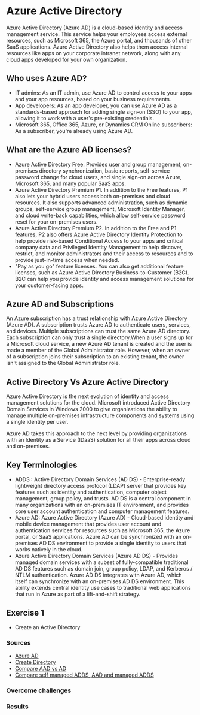 # Azure Active Directory
Azure Active Directory (Azure AD) is a cloud-based identity and access management service. This service helps your employees access external resources, such as Microsoft 365, the Azure portal, and thousands of other SaaS applications. Azure Active Directory also helps them access internal resources like apps on your corporate intranet network, along with any cloud apps developed for your own organization.

## Who uses Azure AD?
- IT admins: As an IT admin, use Azure AD to control access to your apps and your app resources, based on your business requirements.
- App developers: As an app developer, you can use Azure AD as a standards-based approach for adding single sign-on (SSO) to your app, allowing it to work with a user's pre-existing credentials.
- Microsoft 365, Office 365, Azure, or Dynamics CRM Online subscribers: As a subscriber, you're already using Azure AD.

## What are the Azure AD licenses?

- Azure Active Directory Free. Provides user and group management, on-premises directory synchronization, basic reports, self-service password change for cloud users, and single sign-on across Azure, Microsoft 365, and many popular SaaS apps.
- Azure Active Directory Premium P1. In addition to the Free features, P1 also lets your hybrid users access both on-premises and cloud resources. It also supports advanced administration, such as dynamic groups, self-service group management, Microsoft Identity Manager, and cloud write-back capabilities, which allow self-service password reset for your on-premises users.
- Azure Active Directory Premium P2. In addition to the Free and P1 features, P2 also offers Azure Active Directory Identity Protection to help provide risk-based Conditional Access to your apps and critical company data and Privileged Identity Management to help discover, restrict, and monitor administrators and their access to resources and to provide just-in-time access when needed.
- "Pay as you go" feature licenses. You can also get additional feature licenses, such as Azure Active Directory Business-to-Customer (B2C). B2C can help you provide identity and access management solutions for your customer-facing apps. 

## Azure AD and Subscriptions

An Azure subscription has a trust relationship with Azure Active Directory (Azure AD). A subscription trusts Azure AD to authenticate users, services, and devices.
Multiple subscriptions can trust the same Azure AD directory. Each subscription can only trust a single directory.When a user signs up for a Microsoft cloud service, a new Azure AD tenant is created and the user is made a member of the Global Administrator role. However, when an owner of a subscription joins their subscription to an existing tenant, the owner isn't assigned to the Global Administrator role.

## Active Directory Vs Azure Active Directory

Azure Active Directory is the next evolution of identity and access management solutions for the cloud. Microsoft introduced Active Directory Domain Services in Windows 2000 to give organizations the ability to manage multiple on-premises infrastructure components and systems using a single identity per user.

Azure AD takes this approach to the next level by providing organizations with an Identity as a Service (IDaaS) solution for all their apps across cloud and on-premises.

## Key Terminologies

- ADDS : Active Directory Domain Services (AD DS) - Enterprise-ready lightweight directory access protocol (LDAP) server that provides key features such as identity and authentication, computer object management, group policy, and trusts.
AD DS is a central component in many organizations with an on-premises IT environment, and provides core user account authentication and computer management features.
- Azure AD: Azure Active Directory (Azure AD) - Cloud-based identity and mobile device management that provides user account and authentication services for resources such as Microsoft 365, the Azure portal, or SaaS applications.
Azure AD can be synchronized with an on-premises AD DS environment to provide a single identity to users that works natively in the cloud.
- Azure Active Directory Domain Services (Azure AD DS) - Provides managed domain services with a subset of fully-compatible traditional AD DS features such as domain join, group policy, LDAP, and Kerberos / NTLM authentication.
Azure AD DS integrates with Azure AD, which itself can synchronize with an on-premises AD DS environment. This ability extends central identity use cases to traditional web applications that run in Azure as part of a lift-and-shift strategy.


## Exercise 1

- Create an Active Directory

### Sources

* [Azure AD](https://learn.microsoft.com/en-us/azure/active-directory/fundamentals/active-directory-whatis)
* [Create Directory](https://learn.microsoft.com/en-us/azure/active-directory/fundamentals/active-directory-access-create-new-tenant)
* [Compare AAD vs AD](https://learn.microsoft.com/en-us/azure/active-directory/fundamentals/active-directory-compare-azure-ad-to-ad)
* [Compare self managed ADDS ,AAD and managed ADDS](https://learn.microsoft.com/en-us/azure/active-directory-domain-services/compare-identity-solutions)



### Overcome challenges

### Results


